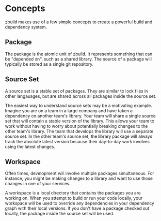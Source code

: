# Concepts

zbuild makes use of a few simple concepts to create a powerful build and dependency system.

## Package

The package is the atomic unit of zbuild. It represents something that can be "depended on", such as a shared library. The source of a package will typically be stored as a single git repository.

## Source Set

A source set is a stable set of packages. They are similar to lock files in other langauages, but are shared across all packages inside the source set.

The easiest way to understand source sets may be a motivating example. Imagine you are on a team in a large company and have taken a dependency on another team's library. Your team will share a single source set that will contain a stable version of the library. This allows your team to work without having to worry about potentially breaking changes to the other team's library. The team that develops the library will use a separate source set. In the other team's source set, the library package will always track the absolute latest version because their day-to-day work involves using the latest changes.

## Workspace

Often times, development will involve multiple packages simultaneous. For instance, you might be making changes to a library and want to use those changes in one of your services.

A workspace is a local directory that contains the packages you are working on. When you attempt to build or run your code locally, your workspace will be used to override any dependencies in your dependency graph with their local versions. If you don't have a package checked out locally, the package inside the source set will be used.
